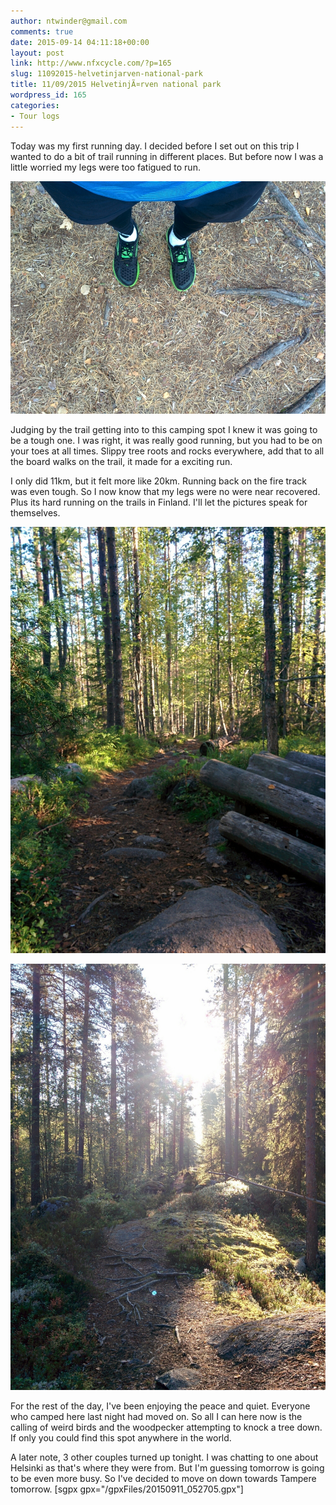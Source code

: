 ```yaml
---
author: ntwinder@gmail.com
comments: true
date: 2015-09-14 04:11:18+00:00
layout: post
link: http://www.nfxcycle.com/?p=165
slug: 11092015-helvetinjarven-national-park
title: 11/09/2015 HelvetinjÃ¤rven national park
wordpress_id: 165
categories:
- Tour logs
---
```


Today was my first running day. I decided before I set out on this trip I wanted to do a bit of trail running in different places. But before now I was a little worried my legs were too fatigued to run.

[![image](/assets/images/1036.jpg)](/assets/images/1036.jpg)



Judging by the trail getting into to this camping spot I knew it was going to be a tough one. I was right, it was really good running, but you had to be on your toes at all times. Slippy tree roots and rocks everywhere, add that to all the board walks on the trail, it made for a exciting run. 

I only did 11km, but it felt more like 20km. Running back on the fire track was even tough. So I now know that my legs were no were near recovered. Plus its hard running on the trails in Finland. I'll let the pictures speak for themselves.

[![image](/assets/images/1037.jpg)](/assets/images/1037.jpg)



[![image](/assets/images/1038.jpg)](/assets/images/1038.jpg)



For the rest of the day, I've been enjoying the peace and quiet. Everyone who camped here last night had moved on. So all I can here now is the calling of weird birds and the woodpecker attempting to knock a tree down. If only you could find this spot anywhere in the world.

A later note, 3 other couples turned up tonight. I was chatting to one about Helsinki as that's where they were from. But I'm guessing tomorrow is going to be even more busy. So I've decided to move on down towards Tampere tomorrow. 
[sgpx gpx="/gpxFiles/20150911_052705.gpx"]
